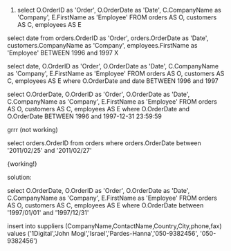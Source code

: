 1. select O.OrderID as 'Order', O.OrderDate as 'Date', C.CompanyName as 'Company', E.FirstName as 'Employee' FROM orders AS O, customers AS C, employees AS E

select date from orders.OrderID as 'Order', orders.OrderDate as 'Date', customers.CompanyName as 'Company', employees.FirstName as 'Employee' BETWEEN 1996 and 1997 X

select date, O.OrderID as 'Order', O.OrderDate as 'Date', C.CompanyName as 'Company', E.FirstName as 'Employee' FROM orders AS O, customers AS C, employees AS E where O.OrderDate and date BETWEEN 1996 and 1997

select O.OrderDate, O.OrderID as 'Order', O.OrderDate as 'Date', C.CompanyName as 'Company', E.FirstName as 'Employee' FROM orders AS O, customers AS C, employees AS E where O.OrderDate and O.OrderDate BETWEEN 1996 and 1997-12-31 23:59:59

<!-- select Date, orders.OrderID from orders where orders.OrderDate and Date between '2011/02/25' and '2011/02/27' --> <https://stackoverflow.com/questions/5125076/sql-query-to-select-dates-between-two-dates>

grrr (not working)

select orders.OrderID from orders where orders.OrderDate between '2011/02/25' and '2011/02/27'

{working!}

solution:

select O.OrderDate, O.OrderID as 'Order', O.OrderDate as 'Date', C.CompanyName as 'Company', E.FirstName as 'Employee' FROM orders AS O, customers AS C, employees AS E where O.OrderDate between '1997/01/01' and '1997/12/31'

insert into suppliers (CompanyName,ContactName,Country,City,phone,fax) values ('1Digital','John Mogi','Israel','Pardes-Hanna','050-9382456', '050-9382456')
